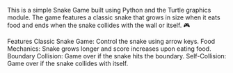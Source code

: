 This is a simple Snake Game built using Python and the Turtle graphics module. The game features a classic snake that grows in size when it eats food and ends when the snake collides with the wall or itself. 🎮

Features
Classic Snake Game: Control the snake using arrow keys.
Food Mechanics: Snake grows longer and score increases upon eating food.
Boundary Collision: Game over if the snake hits the boundary.
Self-Collision: Game over if the snake collides with itself.
